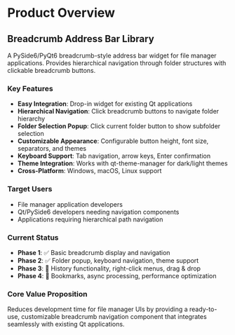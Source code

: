 # Product Overview

## Breadcrumb Address Bar Library

A PySide6/PyQt6 breadcrumb-style address bar widget for file manager applications. Provides hierarchical navigation through folder structures with clickable breadcrumb buttons.

### Key Features
- **Easy Integration**: Drop-in widget for existing Qt applications
- **Hierarchical Navigation**: Click breadcrumb buttons to navigate folder hierarchy
- **Folder Selection Popup**: Click current folder button to show subfolder selection
- **Customizable Appearance**: Configurable button height, font size, separators, and themes
- **Keyboard Support**: Tab navigation, arrow keys, Enter confirmation
- **Theme Integration**: Works with qt-theme-manager for dark/light themes
- **Cross-Platform**: Windows, macOS, Linux support

### Target Users
- File manager application developers
- Qt/PySide6 developers needing navigation components
- Applications requiring hierarchical path navigation

### Current Status
- **Phase 1**: ✅ Basic breadcrumb display and navigation
- **Phase 2**: ✅ Folder popup, keyboard navigation, theme support
- **Phase 3**: 🔄 History functionality, right-click menus, drag & drop
- **Phase 4**: 🔄 Bookmarks, async processing, performance optimization

### Core Value Proposition
Reduces development time for file manager UIs by providing a ready-to-use, customizable breadcrumb navigation component that integrates seamlessly with existing Qt applications.